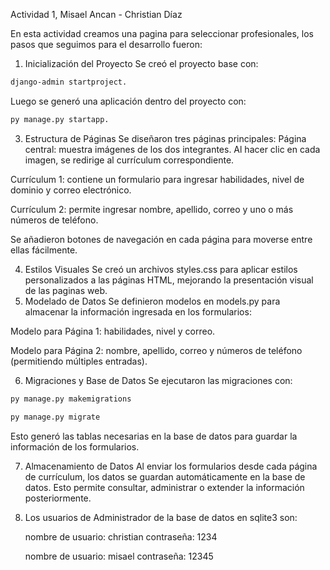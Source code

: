 Actividad 1, Misael Ancan - Christian Díaz

En esta actividad creamos una pagina para seleccionar profesionales, los pasos que seguimos para el desarrollo fueron:

1. Inicialización del Proyecto
Se creó el proyecto base con:
```bash
django-admin startproject.
```
Luego se generó una aplicación dentro del proyecto con:
```bash
py manage.py startapp.
```

3. Estructura de Páginas
Se diseñaron tres páginas principales:
Página central: muestra imágenes de los dos integrantes. Al hacer clic en cada imagen, se redirige al currículum correspondiente.

Currículum 1: contiene un formulario para ingresar habilidades, nivel de dominio y correo electrónico.

Currículum 2: permite ingresar nombre, apellido, correo y uno o más números de teléfono.

Se añadieron botones de navegación en cada página para moverse entre ellas fácilmente.

4. Estilos Visuales
Se creó un archivos styles.css para aplicar estilos personalizados a las páginas HTML, mejorando la presentación visual de las paginas web. 
5. Modelado de Datos
Se definieron modelos en models.py para almacenar la información ingresada en los formularios:

Modelo para Página 1: habilidades, nivel y correo.

Modelo para Página 2: nombre, apellido, correo y números de teléfono (permitiendo múltiples entradas).

6. Migraciones y Base de Datos
Se ejecutaron las migraciones con:
```bash
py manage.py makemigrations
```
```bash
py manage.py migrate
```
Esto generó las tablas necesarias en la base de datos para guardar la información de los formularios.

7. Almacenamiento de Datos
Al enviar los formularios desde cada página de currículum, los datos se guardan automáticamente en la base de datos.
Esto permite consultar, administrar o extender la información posteriormente.

8. Los usuarios de Administrador de la base de datos en sqlite3
son:

   nombre de usuario: christian
    contraseña: 1234

    nombre de usuario: misael
    contraseña: 12345
